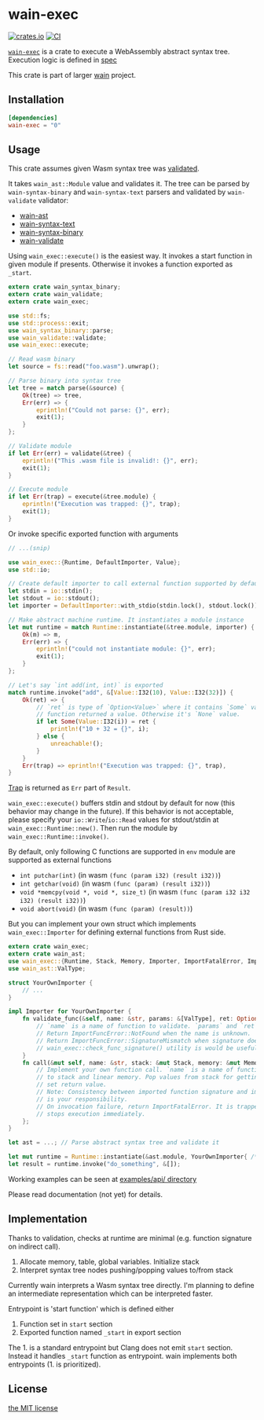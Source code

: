 wain-exec
=========
[![crates.io][crates-io-badge]][crates-io]
[![CI][ci-badge]][ci]

[`wain-exec`][gh] is a crate to execute a WebAssembly abstract syntax tree.
Execution logic is defined in [spec][wasm-spec-exec]

This crate is part of larger [wain][proj] project.


## Installation

```toml
[dependencies]
wain-exec = "0"
```


## Usage

This crate assumes given Wasm syntax tree was [validated][wasm-spec-validation].

It takes `wain_ast::Module` value and validates it. The tree can be parsed by `wain-syntax-binary`
and `wain-syntax-text` parsers and validated by `wain-validate` validator:

- [wain-ast](https://crates.io/crates/wain-ast)
- [wain-syntax-text](https://crates.io/crates/wain-syntax-text)
- [wain-syntax-binary](https://crates.io/crates/wain-syntax-binary)
- [wain-validate](https://crates.io/crates/wain-validate)

Using `wain_exec::execute()` is the easiest way. It invokes a start function in given module if presents.
Otherwise it invokes a function exported as `_start`.

```rust
extern crate wain_syntax_binary;
extern crate wain_validate;
extern crate wain_exec;

use std::fs;
use std::process::exit;
use wain_syntax_binary::parse;
use wain_validate::validate;
use wain_exec::execute;

// Read wasm binary
let source = fs::read("foo.wasm").unwrap();

// Parse binary into syntax tree
let tree = match parse(&source) {
    Ok(tree) => tree,
    Err(err) => {
        eprintln!("Could not parse: {}", err);
        exit(1);
    }
};

// Validate module
if let Err(err) = validate(&tree) {
    eprintln!("This .wasm file is invalid!: {}", err);
    exit(1);
}

// Execute module
if let Err(trap) = execute(&tree.module) {
    eprintln!("Execution was trapped: {}", trap);
    exit(1);
}
```

Or invoke specific exported function with arguments

```rust
// ...(snip)

use wain_exec::{Runtime, DefaultImporter, Value};
use std::io;

// Create default importer to call external function supported by default
let stdin = io::stdin();
let stdout = io::stdout();
let importer = DefaultImporter::with_stdio(stdin.lock(), stdout.lock());

// Make abstract machine runtime. It instantiates a module instance
let mut runtime = match Runtime::instantiate(&tree.module, importer) {
    Ok(m) => m,
    Err(err) => {
        eprintln!("could not instantiate module: {}", err);
        exit(1);
    }
};

// Let's say `int add(int, int)` is exported
match runtime.invoke("add", &[Value::I32(10), Value::I32(32)]) {
    Ok(ret) => {
        // `ret` is type of `Option<Value>` where it contains `Some` value when the invoked
        // function returned a value. Otherwise it's `None` value.
        if let Some(Value::I32(i)) = ret {
            println!("10 + 32 = {}", i);
        } else {
            unreachable!();
        }
    }
    Err(trap) => eprintln!("Execution was trapped: {}", trap),
}
```

[Trap](https://webassembly.github.io/spec/core/exec/runtime.html#results) is returned as `Err` part
of `Result`.

`wain_exec::execute()` buffers stdin and stdout by default for now (this behavior may change in
the future). If this behavior is not acceptable, please specify your `io::Write`/`io::Read` values
for stdout/stdin at `wain_exec::Runtime::new()`. Then run the module by `wain_exec::Runtime::invoke()`.

By default, only following C functions are supported in `env` module are supported as external functions

- `int putchar(int)` (in wasm `(func (param i32) (result i32))`)
- `int getchar(void)` (in wasm `(func (param) (result i32))`)
- `void *memcpy(void *, void *, size_t)` (in wasm `(func (param i32 i32 i32) (result i32))`)
- `void abort(void)` (in wasm `(func (param) (result))`)

But you can implement your own struct which implements `wain_exec::Importer` for defining external
functions from Rust side.

```rust
extern crate wain_exec;
extern crate wain_ast;
use wain_exec::{Runtime, Stack, Memory, Importer, ImportFatalError, ImportFuncError}
use wain_ast::ValType;

struct YourOwnImporter {
    // ...
}

impl Importer for YourOwnImporter {
    fn validate_func(&self, name: &str, params: &[ValType], ret: Option<ValType>) -> Option<ImportFuncError> {
        // `name` is a name of function to validate. `params` and `ret` are the function's signature.
        // Return ImportFuncError::NotFound when the name is unknown.
        // Return ImportFuncError::SignatureMismatch when signature does not match.
        // wain_exec::check_func_signature() utility is would be useful for the check.
    }
    fn call(&mut self, name: &str, stack: &mut Stack, memory: &mut Memory) -> Result<(), ImportFatalError> {
        // Implement your own function call. `name` is a name of function and you have full access
        // to stack and linear memory. Pop values from stack for getting arguments and push value to
        // set return value.
        // Note: Consistency between imported function signature and implementation of this method
        // is your responsibility.
        // On invocation failure, return ImportFatalError. It is trapped by interpreter and it
        // stops execution immediately.
    };
}

let ast = ...; // Parse abstract syntax tree and validate it

let mut runtime = Runtime::instantiate(&ast.module, YourOwnImporter{ /* ... */ }).unwrap();
let result = runtime.invoke("do_something", &[]);
```

Working examples can be seen at [examples/api/ directory][examples]

Please read documentation (not yet) for details.


## Implementation

Thanks to validation, checks at runtime are minimal (e.g. function signature on indirect call).

1. Allocate memory, table, global variables. Initialize stack
2. Interpret syntax tree nodes pushing/popping values to/from stack

Currently wain interprets a Wasm syntax tree directly. I'm planning to define an intermediate
representation which can be interpreted faster.

Entrypoint is 'start function' which is defined either

1. Function set in `start` section
2. Exported function named `_start` in export section

The 1. is a standard entrypoint but Clang does not emit `start` section. Instead it handles `_start`
function as entrypoint. wain implements both entrypoints (1. is prioritized).


## License

[the MIT license](./LICENSE.txt)

[ci-badge]: https://github.com/rhysd/wain/workflows/CI/badge.svg?branch=master&event=push
[ci]: https://github.com/rhysd/wain/actions?query=workflow%3ACI+branch%3Amaster+event%3Apush
[crates-io-badge]: https://img.shields.io/crates/v/wain-exec.svg
[crates-io]: https://crates.io/crates/wain-exec
[wasm-spec-exec]: https://webassembly.github.io/spec/core/exec/index.html
[gh]: https://github.com/rhysd/wain/tree/master/wain-exec
[proj]: https://github.com/rhysd/wain
[wasm-spec-validation]: https://webassembly.github.io/spec/core/valid/index.html
[examples]: https://github.com/rhysd/wain/tree/master/examples/api

